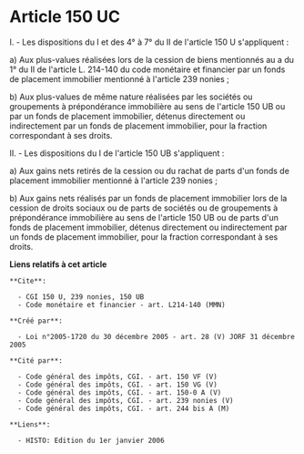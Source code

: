 # Article 150 UC

I. - Les dispositions du I et des 4° à 7° du II de l'article 150 U s'appliquent :

a) Aux plus-values réalisées lors de la cession de biens mentionnés au a du 1° du II de l'article L. 214-140 du code
monétaire et financier par un fonds de placement immobilier mentionné à l'article 239 nonies ;

b) Aux plus-values de même nature réalisées par les sociétés ou groupements à prépondérance immobilière au sens de l'article
150 UB ou par un fonds de placement immobilier, détenus directement ou indirectement par un fonds de placement immobilier,
pour la fraction correspondant à ses droits.

II. - Les dispositions du I de l'article 150 UB s'appliquent :

a) Aux gains nets retirés de la cession ou du rachat de parts d'un fonds de placement immobilier mentionné à l'article 239
nonies ;

b) Aux gains nets réalisés par un fonds de placement immobilier lors de la cession de droits sociaux ou de parts de sociétés
ou de groupements à prépondérance immobilière au sens de l'article 150 UB ou de parts d'un fonds de placement immobilier,
détenus directement ou indirectement par un fonds de placement immobilier, pour la fraction correspondant à ses droits.

**Liens relatifs à cet article**

	**Cite**:

	  - CGI 150 U, 239 nonies, 150 UB
	  - Code monétaire et financier - art. L214-140 (MMN)

	**Créé par**:

	  - Loi n°2005-1720 du 30 décembre 2005 - art. 28 (V) JORF 31 décembre 2005

	**Cité par**:

	  - Code général des impôts, CGI. - art. 150 VF (V)
	  - Code général des impôts, CGI. - art. 150 VG (V)
	  - Code général des impôts, CGI. - art. 150-0 A (V)
	  - Code général des impôts, CGI. - art. 239 nonies (V)
	  - Code général des impôts, CGI. - art. 244 bis A (M)

	**Liens**:

	  - HISTO: Edition du 1er janvier 2006
